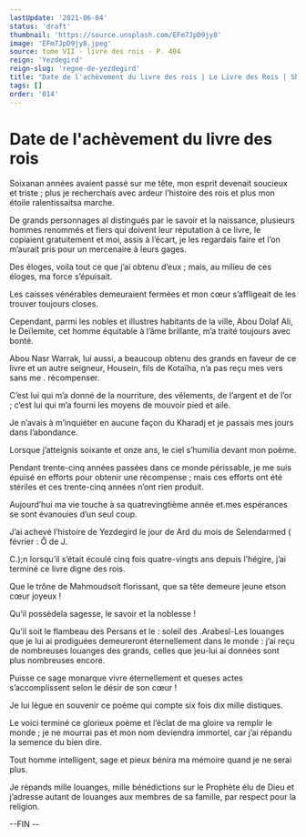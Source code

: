 ```yaml
---
lastUpdate: '2021-06-04'
status: 'draft'
thumbnail: 'https://source.unsplash.com/EFm7JpD9jy8'
image: 'EFm7JpD9jy8.jpeg'
source: tome VII - livre des rois - P. 404
reign: 'Yezdegird'
reign-slug: 'regne-de-yezdegird'
title: "Date de l'achèvement du livre des rois | Le Livre des Rois | Shâhnâmeh"
tags: []
order: '014'
---
```


# Date de l'achèvement du livre des rois

Soixanan années avaient passé sur me tête, mon esprit devenait soucieux et triste ; plus je recherchais avec ardeur l’histoire des rois et plus mon étoile ralentissaitsa marche.

De grands personnages al distingués par le savoir et la naissance, plusieurs hommes renommés et fiers qui doivent leur réputation à ce livre, le copiaient gratuitement et moi, assis à l’écart, je les regardais faire et l’on m’aurait pris pour un mercenaire à leurs gages.

Des éloges, voila tout ce que j’ai obtenu d’eux ; mais, au milieu de ces éloges, ma force s’épuisait.

Les caisses vénérables demeuraient fermées et mon cœur s’affligeait de les trouver toujours closes.

Cependant, parmi les nobles et illustres habitants de la ville, Abou Dolaf Ali, le Deïlemite, cet homme équitable à l’âme brillante, m’a traité toujours avec bonté.

Abou Nasr Warrak, lui aussi, a beaucoup obtenu des grands en faveur de ce livre et un autre seigneur, Housein, fils de Kotaïha, n’a pas reçu mes vers sans me . récompenser.

C’est lui qui m’a donné de la nourriture, des vêlements, de l’argent et de l’or ; c’est lui qui m’a fourni les moyens de mouvoir pied et aile.

Je n’avais à m’inquiéter en aucune façon du Kharadj et je passais mes jours dans l’abondance.

Lorsque j’atteignis soixante et onze ans, le ciel s’humilia devant mon poème.

Pendant trente-cinq années passées dans ce monde périssable, je me suis épuisé en efforts pour obtenir une récompense ; mais ces efforts ont été stériles et ces trente-cinq années n’ont rien produit.

Aujourd’hui ma vie touche à sa quatrevingtième année et.mes espérances se sont évanouies d’un seul coup.

J’ai achevé l’histoire de Yezdegird le jour de Ard du mois de Selendarmed ( février : Ô de J.

C.);n lorsqu’il s’était écoulé cinq fois quatre-vingts ans depuis l’hégire, j’ai terminé ce livre digne des rois.

Que le trône de Mahmoudsoit florissant, que sa tête demeure jeune etson cœur joyeux !

Qu’il possèdela sagesse, le savoir et la noblesse !

Qu’il soit le flambeau des Persans et le : soleil des .Arabesl-Les louanges que je lui ai prodiguées demeureront éternellement dans le monde : j’ai reçu de nombreuses louanges des grands, celles que jeu-lui ai données sont plus nombreuses encore.

Puisse ce sage monarque vivre éternellement et queses actes s’accomplissent selon le désir de son cœur !

Je lui lègue en souvenir ce poème qui compte six fois dix mille distiques.

Le voici terminé ce glorieux poème et l’éclat de ma gloire va remplir le monde ; je ne mourrai pas et mon nom deviendra immortel, car j’ai répandu la semence du bien dire.

Tout homme intelligent, sage et pieux bénira ma mémoire quand je ne serai plus.

Je répands mille louanges, mille bénédictions sur le Prophète élu de Dieu et j’adresse autant de louanges aux membres de sa famille, par respect pour la religion.

--FIN --
